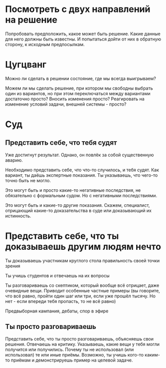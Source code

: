 ﻿# Посмотреть с двух направлений на решение

Попробовать предположить, какое может быть решение. Какие данные для него должны быть известны.
И попытаться дойти от них в обратную сторону, к исходным предпосылкам.


# Цугцванг
Можно ли сделать в решении состояние, где мы всегда выигрываем?

Можем ли мы сделать решение, при котором мы свободны выбрать один из вариантов, но при этом переключаться между вариантами достаточно просто? Вносить изменения просто? Реагировать на изменение условий задачи, внешней системы - просто?

# Суд

## Представить себе, что тебя судят
Уже достигнут результат. Однако, он повлёк за собой существенную аварию.

Необходимо представить себе, что что-то случилось, и тебя судят.
Как вариант, ты даёшь экспертные показания.
Ты указываешь, что чего-то точно быть не могло.

Это могут быть и просто какие-то негативные последствия, не обязательно с формальным судом. Но с негативными последствиями.

Это могут быть и какие-то другие показания. Скажем, специалист, отрицающий какие-то доказательства в суде или доказывающий их истинность.


# Представить себе, что ты доказываешь другим людям нечто

Ты доказываешь участникам круглого стола правильность своей точки зрения

Ты учишь студентов и отвечаешь на их вопросы

Ты разговариваешь со скептиком, который вообще всё отрицает, даже очевидные вещи. Приводит особенные частные примеры (вы говорите, что всё равно, пройти один шаг или три, если уже прошёл тысячу. Но нет - если впереди тебя пропасть, то не всё равно)

Предвыборная кампания, дебаты, спор в эфире

## Ты просто разговариваешь

Представить себе, что ты просто разговариваешь, объясняешь свои решения. Отвечаешь на критику. Указываешь, какие вещи у тебя могли получится или получились. Почему ты не использовал (или использовал) те или иные приёмы.
Возможно, ты учишь кого-то каким-то приёмам и демонстрируешь пример на целевой задаче.
